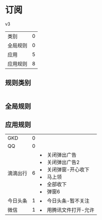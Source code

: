# 订阅

v3

|||
| - |:-:|
|类别|0|
|全局规则|0|
|应用|5|
|应用规则|8|

## 规则类别

|||
| - |:-:|


## 全局规则



## 应用规则

||||
| - |:-:|-|
|GKD|0||
|QQ|0||
|滴滴出行|6|<li>关闭弹出广告<li>关闭弹出广告2<li>关闭弹窗-开心收下<li>马上领<li>全部收下<li>弹窗6|
|今日头条|1|<li>今日头条-暂不关注|
|微信|1|<li>用腾讯文件打开-允许|
